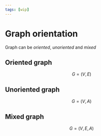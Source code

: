 ```yaml
---
tags: [wip]
---
```


# Graph orientation

Graph can be _oriented_, _unoriented_ and _mixed_

## Oriented graph

$$
G = (V, E)
$$

<!--

viz: neato
:::
graph {
	bgcolor   = transparent
	arrowsize = .1
	node [
		shape     = circle
		width     = 0.1
		height    = 0.1
		fixedsize = true
		fontsize  = 0
		fillcolor = black
		style     = filled
	]
	edge [
		arrowsize = .6
		arrowhead = open
	]
	subgraph a {
		a0 -- a1 -- a2 -- a0
	}
}
:::
-->

## Unoriented graph

$$
G = (V, A)
$$

<!--
viz: neato
:::
digraph {
	bgcolor   = transparent
	arrowsize = .1
	node [
		shape     = circle
		width     = 0.1
		height    = 0.1
		fixedsize = true
		fontsize  = 0
		fillcolor = black
		style     = filled
	]
	edge [
		arrowsize = 1
		arrowhead = open
	]
	subgraph a {
		a0 -> a1 -> a2 -> a0
	}
}
:::
-->

## Mixed graph

$$
G = (V, E, A)
$$

<!--
viz: neato
:::
digraph {
	bgcolor   = transparent
	arrowsize = .1
	margin = 0
	node [
		shape     = circle
		width     = 0.1
		height    = 0.1
		fixedsize = true
		fontsize  = 0
		fillcolor = black
		style     = filled
	]
	edge [
		arrowsize = 1
		arrowhead = open
	]
	subgraph a {
		a0 -> a1 -> a2
		a2 -> a0 [ dir = none ]
	}
}
:::
-->
